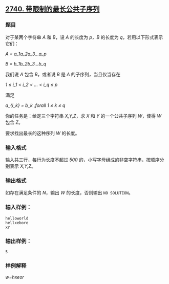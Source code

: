 ## [2740. 带限制的最长公共子序列](https://www.acwing.com/problem/content/2742/)

### 题目

对于某两个字符串 *A* 和 *B*，设 *A* 的长度为 *p*，*B* 的长度为 *q*，若用以下形式表示它们：

*A = a_1a_2a_3…a_p*

*B = b_1b_2b_3…b_q*

我们说 *A* 包含 *B*，或者说 *B* 是 *A* 的子序列，当且仅当存在

*1 ≤ i_1 < i_2 < … < i_q ≤ p*

满足

*a_{i_k} = b_k ,forall 1 ≤ k ≤ q*

你的任务是：给定三个字符串 *X,Y,Z*，求 *X* 和 *Y* 的一个公共子序列 *W*，使得 *W* 包含 *Z*。

要求找出最长的这种序列 *W* 的长度。

### 输入格式

输入共三行，每行为长度不超过 *500* 的，小写字母组成的非空字符串，按顺序分别表示 *X,Y,Z*。

### 输出格式

如存在满足条件的 *N*，输出 *W* 的长度，否则输出 `NO SOLUTION`。

### 输入样例：

```
helloworld
hellxebore
xr
```

### 输出样例：

```
5
```

### 样例解释

*w=hxeor*

